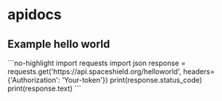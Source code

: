 # apidocs

<h2>Example hello world</h2>
```no-highlight
import requests
import json
response = requests.get('https://api.spaceshield.org/helloworld', headers={'Authorization': 'Your-token'})
print(response.status_code)
print(response.text)
```
